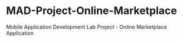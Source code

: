# MAD-Project-Online-Marketplace
Mobile Application Development Lab Project - Online Marketplace Application 
